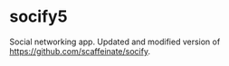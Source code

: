# socify5
Social networking app. Updated and modified version of https://github.com/scaffeinate/socify.

